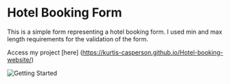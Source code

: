 # Hotel Booking Form

This is a simple form representing a hotel booking form. I used min and max length requirements for the validation of the form.

Access my project [here] (https://kurtis-casperson.github.io/Hotel-booking-website/)

![Getting Started](./finished-form.png)
